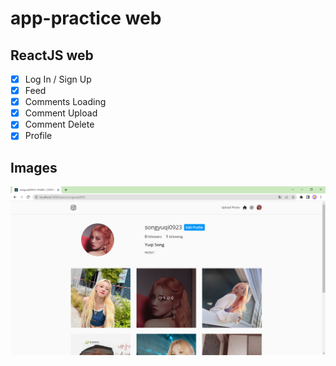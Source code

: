 # app-practice web

## ReactJS web

- [x] Log In / Sign Up
- [x] Feed
- [x] Comments Loading
- [x] Comment Upload
- [x] Comment Delete
- [x] Profile

## Images

<img src="README-img/1.png" width=700px></img></br>

</br>
</br>
